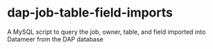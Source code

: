 # dap-job-table-field-imports
A MySQL script to query the job, owner, table, and field imported into Datameer from the DAP database
